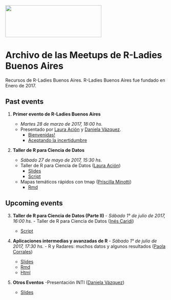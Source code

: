 <img src="https://github.com/rladies/starter-kit/blob/master/logo/R-LadiesGlobal_RBG_online_LogoWithText_Horizontal.png" data-canonical-src="https://github.com/rladies/starter-kit/blob/master/logo/R-LadiesGlobal_RBG_online_LogoWithText_Horizontal.png" width="300" height="100" />

# Archivo de las Meetups de R-Ladies Buenos Aires

Recursos de R-Ladies Buenos Aires.
R-Ladies Buenos Aires fue fundado en Enero de 2017.

## Past events
  1. **Primer evento de R-Ladies Buenos Aires**
      - *Martes 28 de marzo de 2017, 18:00 hs.*
      - Presentado por [Laura Ación](https://rladies.org/argentina-rladies/name/laura-acion/) y [Daniela Vázquez](http://d4tagirl.com).
          * [Bienvenidas!](https://github.com/rladies/meetup-presentations_buenosaires/blob/master/2017-03-28-Primer-evento-de-R-Ladies-Buenos-Aires/LA-Bienvenidas.pdf)
          * [Aceptando la incertidumbre](https://github.com/rladies/meetup-presentations_buenosaires/blob/master/2017-03-28-Primer-evento-de-R-Ladies-Buenos-Aires/DV-Aceptando-la-Incertidumbre.pdf)


  2. **Taller de R para Ciencia de Datos**
       - *Sábado 27 de mayo de 2017, 15:30 hs.*
       - Taller de R para Ciencia de Datos ([Laura Ación](https://rladies.org/argentina-rladies/name/laura-acion/))
          * [Slides](https://github.com/rladies/meetup-presentations_buenosaires/raw/master/2017-05-27-Segundo-evento-Taller-Ciencia-de-Datos/Taller_R4DS_Parte_I.pptx)
          * [Script](https://github.com/rladies/meetup-presentations_buenosaires/raw/master/2017-05-27-Segundo-evento-Taller-Ciencia-de-Datos/Taller_R4DS_Parte_I.R)
      - Mapas temáticos rápidos con tmap ([Priscilla Minotti](http://unsam.academia.edu/PMinotti))
          * [Rmd](https://github.com/rladies/meetup-presentations_buenosaires/raw/master/2017-05-27-Segundo-evento-Taller-Ciencia-de-Datos/tmaps_Pminotti.Rmd)


## Upcoming events
  3. **Taller de R para Ciencia de Datos (Parte II)**
    - *Sábado 1° de julio de 2017, 16:00 hs.*
    - Taller de R para Ciencia de Datos ([Inés Caridi](http://www.ic.fcen.uba.ar/Integrantes-Investigadores.php))
      - [Script](https://github.com/rladies/meetup-presentations_buenosaires/blob/master/2017-07-01-Tercer-evento-Taller-Ciencia-de-Datos-II/Taller_R4DS_Parte_II.R)

  4. **Aplicaciones intermedias y avanzadas de R**
    - *Sábado 1° de julio de 2017, 17:30 hs.*
    - R y Radares: muchos datos y algunos resultados ([Paola Corrales](https://twitter.com/PaobCorrales))
      - [Slides](https://github.com/rladies/meetup-presentations_buenosaires/blob/master/2017-07-01-Tercer-evento-Aplicaciones-en-R/Charla_Paola_Corrales_RLadies.pptx)
      - [Rmd](https://github.com/rladies/meetup-presentations_buenosaires/blob/master/2017-07-01-Tercer-evento-Aplicaciones-en-R/Charla_Paola_Corrales_RLadies.Rmd)
      - [Html](https://github.com/rladies/meetup-presentations_buenosaires/blob/master/2017-07-01-Tercer-evento-Aplicaciones-en-R/Charla_Paola_Corrales_RLadies.html)
    
 5. **Otros Eventos**
    -Presentación INTI ([Daniela Vázquez](http://d4tagirl.com))
      - [Slides](https://github.com/rladies/meetup-presentations_buenosaires/blob/master/INTI_20170608.pptx)
